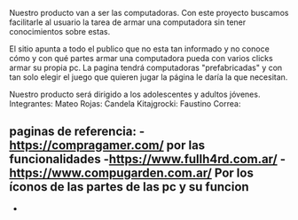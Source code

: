 Nuestro producto van a ser las computadoras.
Con este proyecto buscamos facilitarle al usuario la tarea de armar una computadora sin tener conocimientos sobre estas. 

El sitio apunta a todo el publico que no esta tan informado y no conoce cómo y con qué partes armar una computadora pueda con varios clicks armar su propia pc. La pagina tendrá computadoras "prefabricadas" y con tan solo elegir el juego que quieren jugar la página le daría la que necesitan.

Nuestro producto será dirigido a los adolescentes y adultos jóvenes.
Integrantes: 
Mateo Rojas:
Candela Kitajgrocki:
Faustino Correa:






paginas de referencia: 
-https://compragamer.com/      por las funcionalidades
-https://www.fullh4rd.com.ar/
-https://www.compugarden.com.ar/ Por los íconos de las partes de las pc y su funcion
-
-
